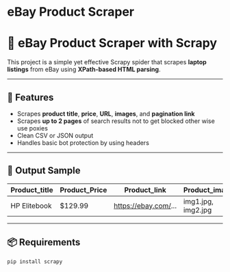 # eBay Product Scraper
# 🛒 eBay Product Scraper with Scrapy

This project is a simple yet effective Scrapy spider that scrapes **laptop listings** from eBay using **XPath-based HTML parsing**.

---

## 🚀 Features

- Scrapes **product title**, **price**, **URL**, **images**, and **pagination link**
- Scrapes **up to 2 pages** of search results not to get blocked other wise use poxies
- Clean CSV or JSON output
- Handles basic bot protection by using headers

---

## 📂 Output Sample

| Product_title | Product_Price | Product_link | Product_images |
|---------------|---------------|---------------|----------------|
| HP Elitebook | $129.99 | https://ebay.com/... | img1.jpg, img2.jpg |

---

## 📦 Requirements

```bash
pip install scrapy
